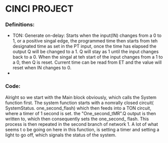 # CINCI PROJECT

### Definitions:

- TON: Generate on-delay: Starts when the input(IN) changes from a 0 to 1, or a positive singal edge, the programmed time then starts from teh designated time as set in the PT input, once the time has elapsed the output Q will be changed to a 1. Q will stay as 1 until the input changes back to a 0. When the singal at teh start of the input changes from a 1 to a 0, then Q is reset. Current time can be read from ET and the value will reset when IN changes to 0.
- 


### Code: 

Alright so we start with the Main block obviously, which calls the System function first. The system function starts with a nomrally closed circuit( SystemStatus. one_second_flash) which then feeds into a TON circuit, where a timer of 1 second is set. the "One_second_tMR".Q output is then written to, which then consequently sets the one_second_ flash.
This process is then repeated in the second branch of network 1. A lot of what seems t o be going on here in this function, is setting a timer and setting a light to go off, which signals the status of the system.




